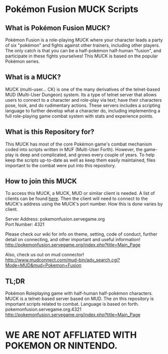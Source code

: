 # Pokémon Fusion MUCK Scripts
What is Pokémon Fusion MUCK?
----------------------------
Pokémon Fusion is a role-playing MUCK where your character leads a party of six "pokémon" and fights against other trainers, including other players. The only catch is that you can be a half-pokémon half-human "fusion", and participate in these fights yourselves! This MUCK is based on the popular Pokémon series.

What is a MUCK?
---------------
MUCK (multi-user... CK) is one of the many derivatives of the telnet-based MUD (Multi-User Dungeon) system. Its a type of telnet server that allows users to connect to a character and role-play via text; have their characters pose, look, and do rudimentary actions. These servers includes a scripting language to further develop what a character do, including implementing a full role-playing game combat system with stats and experience points.

What is this Repository for?
----------------------------
This MUCK has most of the core Pokémon game's combat mechanism coded into scripts written in MUF (Multi-User Forth). However, the game-play is deep and complicated, and grows every couple of years. To help keep the scripts up-to-date as well as keep them easily maintained, files important to the combat were put into this repository.

How to join this MUCK
---------------------
To access this MUCK, a MUCK, MUD or similar client is needed. A list of clients can be found [here](https://en.wikipedia.org/wiki/Comparison_of_MUD_clients). Then the client will need to connect to the MUCK's address using the MUCK's port number. How this is done varies by client.

Server Address: pokemonfusion.servegame.org \
Port Number: 4321

Please check our wiki for info on theme, setting, code of conduct, further detail on connecting, and other important and useful information!\
http://pokemonfusion.servegame.org/index.php?title=Main_Page

Also, check us out on mud connector!\
http://www.mudconnect.com/mud-bin/adv_search.cgi?Mode=MUD&mud=Pokemon+Fusion

TL;DR
-----
Pokémon Roleplaying game with half-human half-pokémon characters.
MUCK is a telnet-based server based on MUD.
The on this repository is important scripts related to combat. Language is based on forth.
pokemonfusion.servegame.org:4321
http://pokemonfusion.servegame.org/index.php?title=Main_Page

# WE ARE NOT AFFLIATED WITH POKEMON OR NINTENDO.